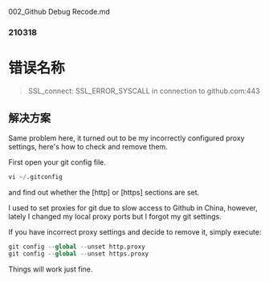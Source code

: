 002_Github Debug Recode.md


### 210318 
# 错误名称
> SSL_connect: SSL_ERROR_SYSCALL in connection to github.com:443

## 解决方案
Same problem here, it turned out to be my incorrectly configured proxy settings, here's how to check and remove them.

First open your git config file.

```python 
vi ~/.gitconfig
```
and find out whether the [http] or [https] sections are set.

I used to set proxies for git due to slow access to Github in China, however, lately I changed my local proxy ports but I forgot my git settings.

If you have incorrect proxy settings and decide to remove it, simply execute:
```python
git config --global --unset http.proxy
git config --global --unset https.proxy
```
Things will work just fine.